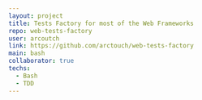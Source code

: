 ```yaml
---
layout: project
title: Tests Factory for most of the Web Frameworks
repo: web-tests-factory
user: arcoutch
link: https://github.com/arctouch/web-tests-factory
main: bash
collaborator: true
techs:
  - Bash
  - TDD
---
```

